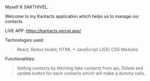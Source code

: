 Myself K SAKTHIVEL.

Welcome to my Kantacts application which helps us to manage our contacts.

LIVE APP: https://kantacts.vercel.app/

Technologies used:
> React,
> Redux toolkit,
> HTML + JavaScript (JSX)
> CSS Modules

Functionalities:
> Setting contacts by fetching fake contacts from api,
> Delete and update button for each contacts which will make a dummy calls.

